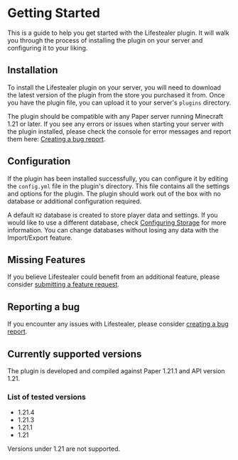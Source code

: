 # Getting Started

This is a guide to help you get started with the Lifestealer plugin. It will walk you through the process of installing
the plugin on your server and configuring it to your liking.

## Installation

To install the Lifestealer plugin on your server, you will need to download the latest version of the plugin from the
store you purchased it from. Once you have the plugin file, you can upload it to your server's `plugins` directory.

The plugin should be compatible with any Paper server running Minecraft 1.21 or later. If you see any errors or issues
when starting your server with the plugin installed, please check the console for error messages and report them here:
[Creating a bug report](https://github.com/chicoferreira/lifestealer/issues/new?template=bug_report.md).

## Configuration

If the plugin has been installed successfully, you can configure it by editing the `config.yml` file in the plugin's
directory. This file contains all the settings and options for the plugin. The plugin should work out of the box with
no database or additional configuration required.

A default `H2` database is created to store player data and settings. If you would like to use a different database,
check [Configuring Storage](/configuration/storage) for more information. You can change databases without losing any
data with the Import/Export feature.

## Missing Features

If you believe Lifestealer could benefit from an additional feature, please
consider [submitting a feature request](https://github.com/chicoferreira/lifestealer/issues/new?template=feature_request.md).

## Reporting a bug

If you encounter any issues with Lifestealer, please consider
[creating a bug report](https://github.com/chicoferreira/lifestealer/issues/new?template=bug_report.md).

## Currently supported versions

The plugin is developed and compiled against Paper 1.21.1 and API version 1.21.

### List of tested versions

- 1.21.4
- 1.21.3
- 1.21.1
- 1.21

Versions under 1.21 are not supported.